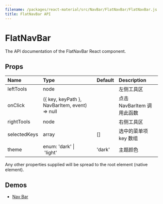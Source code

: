 ```yaml
---
filename: /packages/react-material/src/NavBar/FlatNavBar/FlatNavBar.js
title: FlatNavBar API
---
```


<!--- This documentation is automatically generated, do not try to edit it. -->

# FlatNavBar

<p class="description">The API documentation of the FlatNavBar React component.</p>



## Props

| Name | Type | Default | Description |
|:-----|:-----|:--------|:------------|
| <span class="prop-name">leftTools</span> | <span class="prop-type">node |   | 左侧工具区 |
| <span class="prop-name">onClick</span> | <span class="prop-type">({ key, keyPath }, NavBarItem, event) => null |   | 点击 NavBarItem 调用此函数 |
| <span class="prop-name">rightTools</span> | <span class="prop-type">node |   | 右侧工具区 |
| <span class="prop-name">selectedKeys</span> | <span class="prop-type">array | <span class="prop-default">[]</span> | 选中的菜单项 key 数组 |
| <span class="prop-name">theme</span> | <span class="prop-type">enum:&nbsp;'dark'&nbsp;&#124;<br>&nbsp;'light'<br> | <span class="prop-default">'dark'</span> | 主题颜色 |

Any other properties supplied will be spread to the root element (native element).

## Demos

- [Nav Bar](/demos/nav-bar)

